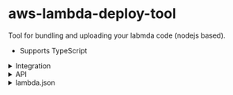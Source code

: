 # aws-lambda-deploy-tool

Tool for bundling and uploading your labmda code (nodejs based).

* Supports TypeScript

<details>
<summary>Integration</summary>


Project structure:

```
node_modules
build
    main.js
    utils.js
src
    main.ts
    utils.ts
package.json
```

### Configure AWS cli
[en](https://aws.amazon.com/en/cli/) [ru](https://aws.amazon.com/ru/cli/) guide

### Install tool

```
npm i https://github.com/Morglod/aws-lambda-deploy-js
```

### Create config file for lambda

```
src
    lambda.json
```

with this content:

```json
{
    "functionName": "myFunctionName",
    "dependencies": {
        "myDependency": "version"
    }
}
```

### Create build script

```
build_tools
    deploy.js
```

with this content:

```js
var tool = require('aws-lambda-deploy-tool');
tool.bundle(require('path').join(__dirname, '..'));
```

### Add script

in

```
package.json
```

```json
{
    "scripts": {
        "deployLambda": "node build_tools/deploy.js"
    }
}
```

or update your build script, eg:

```json
{
    "scripts": {
        "build": "tsc && node build_tools/deploy.js"
    }
}
```

Now just run:
```
npm run deployLambda
```

`build_tools/deploy.js` will call `aws-lambda-deploy-js` to bundle your module.  
`src/lambda.json` will be copied to `build` and all dependencies from `lambda.json` will be installed as `build/node_modules`.  
Then `aws-lambda-deploy-js` bundle to zip file `build` directory and call `aws cli` to update lambda's code.

</details>

<details>
<summary>API</summary>

### Bundle

```js
bundle(lambdaPackagePath: string, outputZip: string = './build.zip'): Promise<boolean>
```

* `lambdaPackagePath` - path to bundling module root directory.
* `outputZip` - path to output.

</details>

<details>
<summary>lambda.json</summary>

```ts
{
    functionName: string,
    role?: string,
    handler?: string,
    description?: string,
    timeout?: string,
    memorySize?: string,
    vpcConfig?: string,
    environment?: string,
    runtime?:
        'nodejs' |
        'nodejs4.3' |
        'nodejs6.10' |
        'java8' |
        'python2.7' |
        'python3.6' |
        'dotnetcore1.0' |
        'dotnetcore2.0' |
        'nodejs4.3-edge' |
        'go1.x',
    deadLetterConfig?: string,
    kmsArnKey?: string,
    tracingConfig?: string,
    revisionId?: string,
    dependencies?: { [depName: string]: string }
}
```

</details>
